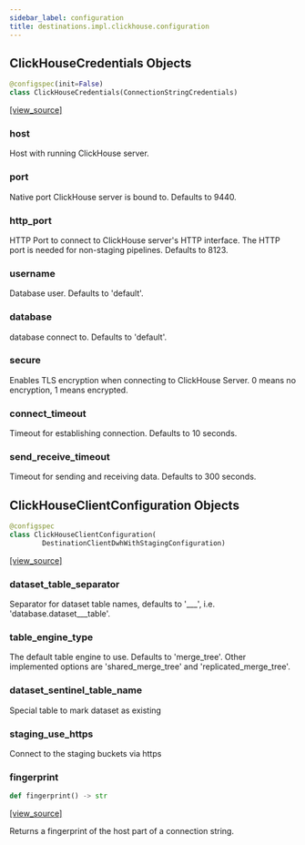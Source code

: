 ```yaml
---
sidebar_label: configuration
title: destinations.impl.clickhouse.configuration
---
```


## ClickHouseCredentials Objects

```python
@configspec(init=False)
class ClickHouseCredentials(ConnectionStringCredentials)
```

[[view_source]](https://github.com/dlt-hub/dlt/blob/f0690715274590fc4cacf1165e3661aaa7af1c15/dlt/destinations/impl/clickhouse/configuration.py#L16)

### host

Host with running ClickHouse server.

### port

Native port ClickHouse server is bound to. Defaults to 9440.

### http\_port

HTTP Port to connect to ClickHouse server's HTTP interface.
The HTTP port is needed for non-staging pipelines.
 Defaults to 8123.

### username

Database user. Defaults to 'default'.

### database

database connect to. Defaults to 'default'.

### secure

Enables TLS encryption when connecting to ClickHouse Server. 0 means no encryption, 1 means encrypted.

### connect\_timeout

Timeout for establishing connection. Defaults to 10 seconds.

### send\_receive\_timeout

Timeout for sending and receiving data. Defaults to 300 seconds.

## ClickHouseClientConfiguration Objects

```python
@configspec
class ClickHouseClientConfiguration(
        DestinationClientDwhWithStagingConfiguration)
```

[[view_source]](https://github.com/dlt-hub/dlt/blob/f0690715274590fc4cacf1165e3661aaa7af1c15/dlt/destinations/impl/clickhouse/configuration.py#L70)

### dataset\_table\_separator

Separator for dataset table names, defaults to '___', i.e. 'database.dataset___table'.

### table\_engine\_type

The default table engine to use. Defaults to 'merge_tree'. Other implemented options are 'shared_merge_tree' and 'replicated_merge_tree'.

### dataset\_sentinel\_table\_name

Special table to mark dataset as existing

### staging\_use\_https

Connect to the staging buckets via https

### fingerprint

```python
def fingerprint() -> str
```

[[view_source]](https://github.com/dlt-hub/dlt/blob/f0690715274590fc4cacf1165e3661aaa7af1c15/dlt/destinations/impl/clickhouse/configuration.py#L95)

Returns a fingerprint of the host part of a connection string.

